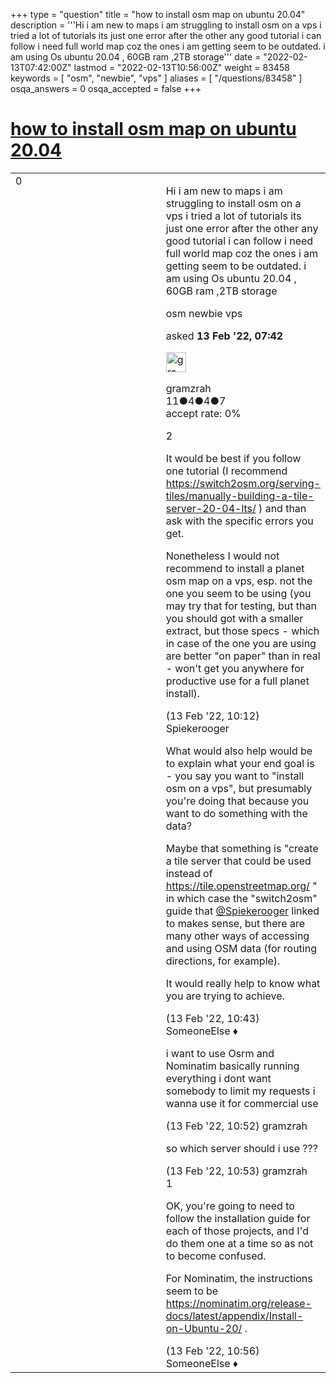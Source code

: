 +++
type = "question"
title = "how to install osm map on ubuntu 20.04"
description = '''Hi i am new to maps i am struggling to install osm on a vps i tried a lot of tutorials its just one error after the other any good tutorial i can follow i need full world map coz the ones i am getting seem to be outdated. i am using Os ubuntu 20.04 , 60GB ram ,2TB storage'''
date = "2022-02-13T07:42:00Z"
lastmod = "2022-02-13T10:56:00Z"
weight = 83458
keywords = [ "osm", "newbie", "vps" ]
aliases = [ "/questions/83458" ]
osqa_answers = 0
osqa_accepted = false
+++

<div class="headNormal">

# [how to install osm map on ubuntu 20.04](/questions/83458/how-to-install-osm-map-on-ubuntu-2004)

</div>

<div id="main-body">

<div id="askform">

<table id="question-table" style="width:100%;">
<colgroup>
<col style="width: 50%" />
<col style="width: 50%" />
</colgroup>
<tbody>
<tr>
<td style="width: 30px; vertical-align: top"><div class="vote-buttons">
<span id="post-83458-upvote" class="ajax-command post-vote up" rel="nofollow" title="I like this post (click again to cancel)"> </span>
<div id="post-83458-score" class="post-score" title="current number of votes">
0
</div>
<span id="post-83458-downvote" class="ajax-command post-vote down" rel="nofollow" title="I dont like this post (click again to cancel)"> </span> <span id="favorite-mark" class="ajax-command favorite-mark" rel="nofollow" title="mark/unmark this question as favorite (click again to cancel)"> </span>
<div id="favorite-count" class="favorite-count">
&#10;</div>
</div></td>
<td><div id="item-right">
<div class="question-body">
<p>Hi i am new to maps i am struggling to install osm on a vps i tried a lot of tutorials its just one error after the other any good tutorial i can follow i need full world map coz the ones i am getting seem to be outdated. i am using Os ubuntu 20.04 , 60GB ram ,2TB storage</p>
</div>
<div id="question-tags" class="tags-container tags">
<span class="post-tag tag-link-osm" rel="tag" title="see questions tagged &#39;osm&#39;">osm</span> <span class="post-tag tag-link-newbie" rel="tag" title="see questions tagged &#39;newbie&#39;">newbie</span> <span class="post-tag tag-link-vps" rel="tag" title="see questions tagged &#39;vps&#39;">vps</span>
</div>
<div id="question-controls" class="post-controls">
&#10;</div>
<div class="post-update-info-container">
<div class="post-update-info post-update-info-user">
<p>asked <strong>13 Feb '22, 07:42</strong></p>
<img src="https://secure.gravatar.com/avatar/c38fc20e7f4091bcacb7f428a3e974fd?s=32&amp;d=identicon&amp;r=g" class="gravatar" width="32" height="32" alt="gramzrah&#39;s gravatar image" />
<p><span>gramzrah</span><br />
<span class="score" title="11 reputation points">11</span><span title="4 badges"><span class="badge1">●</span><span class="badgecount">4</span></span><span title="4 badges"><span class="silver">●</span><span class="badgecount">4</span></span><span title="7 badges"><span class="bronze">●</span><span class="badgecount">7</span></span><br />
<span class="accept_rate" title="Rate of the user&#39;s accepted answers">accept rate:</span> <span title="gramzrah has no accepted answers">0%</span></p>
</div>
</div>
<div id="comments-container-83458" class="comments-container">
<span id="83459"></span>
<div id="comment-83459" class="comment">
<div id="post-83459-score" class="comment-score">
2
</div>
<div class="comment-text">
<p>It would be best if you follow one tutorial (I recommend <a href="https://switch2osm.org/serving-tiles/manually-building-a-tile-server-20-04-lts/">https://switch2osm.org/serving-tiles/manually-building-a-tile-server-20-04-lts/</a> ) and than ask with the specific errors you get.</p>
<p>Nonetheless I would not recommend to install a planet osm map on a vps, esp. not the one you seem to be using (you may try that for testing, but than you should got with a smaller extract, but those specs - which in case of the one you are using are better "on paper" than in real - won't get you anywhere for productive use for a full planet install).</p>
</div>
<div id="comment-83459-info" class="comment-info">
<span class="comment-age">(13 Feb '22, 10:12)</span> <span class="comment-user userinfo">Spiekerooger</span>
</div>
</div>
<span id="83460"></span>
<div id="comment-83460" class="comment">
<div id="post-83460-score" class="comment-score">
&#10;</div>
<div class="comment-text">
<p>What would also help would be to explain what your end goal is - you say you want to "install osm on a vps", but presumably you're doing that because you want to do something with the data?</p>
<p>Maybe that something is "create a tile server that could be used instead of <a href="https://tile.openstreetmap.org/">https://tile.openstreetmap.org/</a> " in which case the "switch2osm" guide that <a href="https://help.openstreetmap.org/users/17439/spiekerooger">@Spiekerooger</a> linked to makes sense, but there are many other ways of accessing and using OSM data (for routing directions, for example).</p>
<p>It would really help to know what you are trying to achieve.</p>
</div>
<div id="comment-83460-info" class="comment-info">
<span class="comment-age">(13 Feb '22, 10:43)</span> <span class="comment-user userinfo">SomeoneElse ♦</span>
</div>
</div>
<span id="83461"></span>
<div id="comment-83461" class="comment">
<div id="post-83461-score" class="comment-score">
&#10;</div>
<div class="comment-text">
<p>i want to use Osrm and Nominatim basically running everything i dont want somebody to limit my requests i wanna use it for commercial use</p>
</div>
<div id="comment-83461-info" class="comment-info">
<span class="comment-age">(13 Feb '22, 10:52)</span> <span class="comment-user userinfo">gramzrah</span>
</div>
</div>
<span id="83462"></span>
<div id="comment-83462" class="comment">
<div id="post-83462-score" class="comment-score">
&#10;</div>
<div class="comment-text">
<p>so which server should i use ???</p>
</div>
<div id="comment-83462-info" class="comment-info">
<span class="comment-age">(13 Feb '22, 10:53)</span> <span class="comment-user userinfo">gramzrah</span>
</div>
</div>
<span id="83463"></span>
<div id="comment-83463" class="comment">
<div id="post-83463-score" class="comment-score">
1
</div>
<div class="comment-text">
<p>OK, you're going to need to follow the installation guide for each of those projects, and I'd do them one at a time so as not to become confused.</p>
<p>For Nominatim, the instructions seem to be <a href="https://nominatim.org/release-docs/latest/appendix/Install-on-Ubuntu-20/">https://nominatim.org/release-docs/latest/appendix/Install-on-Ubuntu-20/</a> .</p>
</div>
<div id="comment-83463-info" class="comment-info">
<span class="comment-age">(13 Feb '22, 10:56)</span> <span class="comment-user userinfo">SomeoneElse ♦</span>
</div>
</div>
</div>
<div id="comment-tools-83458" class="comment-tools">
&#10;</div>
<div class="clear">
&#10;</div>
<div id="comment-83458-form-container" class="comment-form-container">
&#10;</div>
<div class="clear">
&#10;</div>
</div></td>
</tr>
</tbody>
</table>

</div>

</div>

